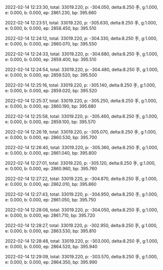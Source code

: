 2022-02-14 12:23:30, total: 33019.220, p: -304.050, delta:8.250 手, g:1.000, e: 0.000, b: 0.000, ep: 2861.230, bp: 395.660

2022-02-14 12:23:51, total: 33019.220, p: -305.630, delta:8.250 手, g:1.000, e: 0.000, b: 0.000, ep: 2858.450, bp: 395.510

2022-02-14 12:24:12, total: 33019.220, p: -304.330, delta:8.250 手, g:1.000, e: 0.000, b: 0.000, ep: 2860.070, bp: 395.550

2022-02-14 12:24:33, total: 33019.220, p: -304.680, delta:8.250 手, g:1.000, e: 0.000, b: 0.000, ep: 2859.400, bp: 395.510

2022-02-14 12:24:54, total: 33019.220, p: -304.480, delta:8.250 手, g:1.000, e: 0.000, b: 0.000, ep: 2859.520, bp: 395.500

2022-02-14 12:25:16, total: 33019.220, p: -305.140, delta:8.250 手, g:1.000, e: 0.000, b: 0.000, ep: 2859.020, bp: 395.520

2022-02-14 12:25:37, total: 33019.220, p: -305.250, delta:8.250 手, g:1.000, e: 0.000, b: 0.000, ep: 2860.190, bp: 395.680

2022-02-14 12:25:58, total: 33019.220, p: -305.460, delta:8.250 手, g:1.000, e: 0.000, b: 0.000, ep: 2859.100, bp: 395.570

2022-02-14 12:26:19, total: 33019.220, p: -305.070, delta:8.250 手, g:1.000, e: 0.000, b: 0.000, ep: 2860.530, bp: 395.700

2022-02-14 12:26:40, total: 33019.220, p: -305.360, delta:8.250 手, g:1.000, e: 0.000, b: 0.000, ep: 2861.040, bp: 395.800

2022-02-14 12:27:01, total: 33019.220, p: -305.120, delta:8.250 手, g:1.000, e: 0.000, b: 0.000, ep: 2860.960, bp: 395.760

2022-02-14 12:27:22, total: 33019.220, p: -304.870, delta:8.250 手, g:1.000, e: 0.000, b: 0.000, ep: 2862.010, bp: 395.860

2022-02-14 12:27:43, total: 33019.220, p: -304.950, delta:8.250 手, g:1.000, e: 0.000, b: 0.000, ep: 2861.050, bp: 395.750

2022-02-14 12:28:06, total: 33019.220, p: -304.050, delta:8.250 手, g:1.000, e: 0.000, b: 0.000, ep: 2861.710, bp: 395.720

2022-02-14 12:28:27, total: 33019.220, p: -302.950, delta:8.250 手, g:1.000, e: 0.000, b: 0.000, ep: 2863.530, bp: 395.810

2022-02-14 12:28:48, total: 33019.220, p: -303.000, delta:8.250 手, g:1.000, e: 0.000, b: 0.000, ep: 2864.520, bp: 395.940

2022-02-14 12:29:09, total: 33019.220, p: -303.570, delta:8.250 手, g:1.000, e: 0.000, b: 0.000, ep: 2864.350, bp: 395.990